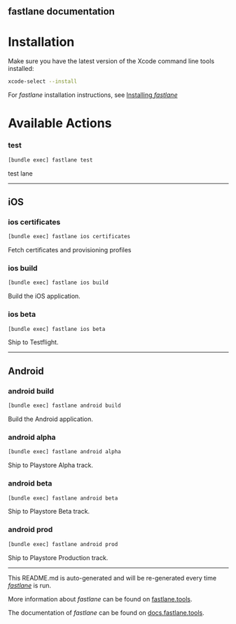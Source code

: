 fastlane documentation
----

# Installation

Make sure you have the latest version of the Xcode command line tools installed:

```sh
xcode-select --install
```

For _fastlane_ installation instructions, see [Installing _fastlane_](https://docs.fastlane.tools/#installing-fastlane)

# Available Actions

### test

```sh
[bundle exec] fastlane test
```

test lane

----


## iOS

### ios certificates

```sh
[bundle exec] fastlane ios certificates
```

Fetch certificates and provisioning profiles

### ios build

```sh
[bundle exec] fastlane ios build
```

Build the iOS application.

### ios beta

```sh
[bundle exec] fastlane ios beta
```

Ship to Testflight.

----


## Android

### android build

```sh
[bundle exec] fastlane android build
```

Build the Android application.

### android alpha

```sh
[bundle exec] fastlane android alpha
```

Ship to Playstore Alpha track.

### android beta

```sh
[bundle exec] fastlane android beta
```

Ship to Playstore Beta track.

### android prod

```sh
[bundle exec] fastlane android prod
```

Ship to Playstore Production track.

----

This README.md is auto-generated and will be re-generated every time [_fastlane_](https://fastlane.tools) is run.

More information about _fastlane_ can be found on [fastlane.tools](https://fastlane.tools).

The documentation of _fastlane_ can be found on [docs.fastlane.tools](https://docs.fastlane.tools).
